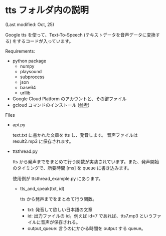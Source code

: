 # tts フォルダ内の説明

(Last modified: Oct, 25)

Google tts を使って、Text-To-Speech (テキストデータを音声データに変換する) をするコードが入っています。

Requirements:

- python package
  - numpy
  - playsound
  - subprocess
  - json
  - base64
  - urllib
- Google Cloud Platform のアカウントと、その鍵ファイル
- gcloud コマンドのインストール ([参考](https://cloud.google.com/sdk/docs/install?hl=JA#deb))

Files

- api.py
  
  text.txt に書かれた文章を tts し、発音します。
  音声ファイルは result2.mp3 に保存されます。

- ttsthread.py

  tts から発声までをまとめて行う関数が実装されています。また、発声開始のタイミングで、所要時間 [ms] を queue に書き込みます。

  使用例が ttsthread_example.py にあります。
  - tts_and_speak(txt, id)

    tts から発声までをまとめて行う関数。
    - txt: 発音して欲しい日本語の文章
    - id: 出力ファイルの id。例えば id=7 であれば、tts7.mp3 というファイルに音声が保存される。
    - output_queue: 言うのにかかる時間を output する queue。
